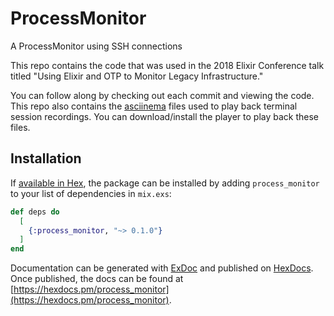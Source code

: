 # ProcessMonitor

A ProcessMonitor using SSH connections

This repo contains the code that was used in the 2018 Elixir Conference talk titled "Using
Elixir and OTP to Monitor Legacy Infrastructure."

You can follow along by checking out each commit and viewing the code.  This
repo also contains the [asciinema](https://asciinema.org) files used to play back terminal session
recordings.  You can download/install the player to play back these files.

## Installation

If [available in Hex](https://hex.pm/docs/publish), the package can be installed
by adding `process_monitor` to your list of dependencies in `mix.exs`:

```elixir
def deps do
  [
    {:process_monitor, "~> 0.1.0"}
  ]
end
```

Documentation can be generated with [ExDoc](https://github.com/elixir-lang/ex_doc)
and published on [HexDocs](https://hexdocs.pm). Once published, the docs can
be found at [https://hexdocs.pm/process_monitor](https://hexdocs.pm/process_monitor).

